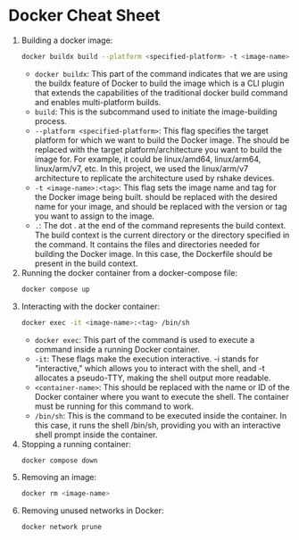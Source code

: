 # Docker Cheat Sheet
1. Building a docker image:
    ```bash
    docker buildx build --platform <specified-platform> -t <image-name>:<tag> .
    ```
    - `docker buildx`: This part of the command indicates that we are using the buildx feature of Docker to build the image which is a CLI plugin that extends the capabilities of the traditional docker build command and enables multi-platform builds.
    - `build`: This is the subcommand used to initiate the image-building process.
    - `--platform <specified-platform>`: This flag specifies the target platform for which we want to build the Docker image. The <specified-platform> should be replaced with the target platform/architecture you want to build the image for. For example, it could be linux/amd64, linux/arm64, linux/arm/v7, etc. In this project, we used the linux/arm/v7 architecture to replicate the architecture used by rshake devices.
    - `-t <image-name>:<tag>`: This flag sets the image name and tag for the Docker image being built. <image-name> should be replaced with the desired name for your image, and <tag> should be replaced with the version or tag you want to assign to the image.
    - `.`: The dot . at the end of the command represents the build context. The build context is the current directory or the directory specified in the command. It contains the files and directories needed for building the Docker image. In this case, the Dockerfile should be present in the build context.
2. Running the docker container from a docker-compose file:
    ```bash
    docker compose up
    ```
3. Interacting with the docker container:
    ```bash
    docker exec -it <image-name>:<tag> /bin/sh
    ```
    - `docker exec`: This part of the command is used to execute a command inside a running Docker container.
    - `-it`: These flags make the execution interactive. -i stands for "interactive," which allows you to interact with the shell, and -t allocates a pseudo-TTY, making the shell output more readable.
    - `<container-name>`: This should be replaced with the name or ID of the Docker container where you want to execute the shell. The container must be running for this command to work.
    - `/bin/sh`: This is the command to be executed inside the container. In this case, it runs the shell /bin/sh, providing you with an interactive shell prompt inside the container.
4. Stopping a running container:
    ```bash
    docker compose down
    ```
5. Removing an image:
    ```bash
    docker rm <image-name>
    ```
6. Removing unused networks in Docker:
    ```bash
    docker network prune
    ```
